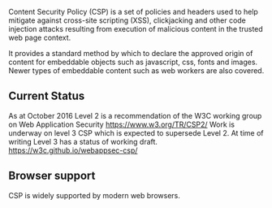 Content Security Policy (CSP) is a set of policies and headers used to help mitigate against 
cross-site scripting (XSS), clickjacking and other code injection attacks 
resulting from execution of malicious content in the trusted web page context.

It provides a standard method by which to declare the approved origin of content for embeddable objects such as javascript, css, fonts and images. 
Newer types of embeddable content such as web workers are also covered.

## Current Status
As at October 2016 Level 2 is a recommendation of the W3C working group on Web Application Security
https://www.w3.org/TR/CSP2/
Work is underway on level 3 CSP which is expected to supersede Level 2. At time of writing Level 3 has a status of working draft.
https://w3c.github.io/webappsec-csp/

## Browser support
CSP is widely supported by modern web browsers.

